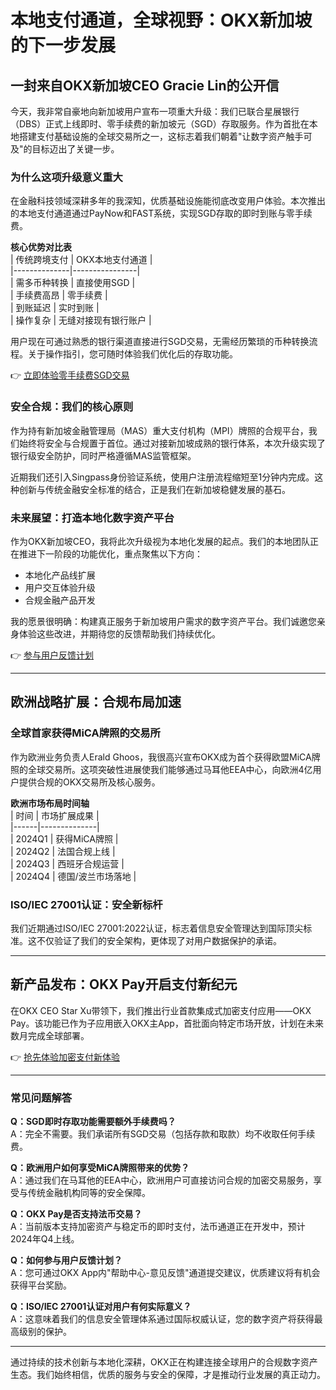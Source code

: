 # 本地支付通道，全球视野：OKX新加坡的下一步发展  

## 一封来自OKX新加坡CEO Gracie Lin的公开信  

今天，我非常自豪地向新加坡用户宣布一项重大升级：我们已联合星展银行（DBS）正式上线即时、零手续费的新加坡元（SGD）存取服务。作为首批在本地搭建支付基础设施的全球交易所之一，这标志着我们朝着"让数字资产触手可及"的目标迈出了关键一步。  

### 为什么这项升级意义重大  

在金融科技领域深耕多年的我深知，优质基础设施能彻底改变用户体验。本次推出的本地支付通道通过PayNow和FAST系统，实现SGD存取的即时到账与零手续费。  

**核心优势对比表**  
| 传统跨境支付 | OKX本地支付通道 |  
|--------------|----------------|  
| 需多币种转换 | 直接使用SGD |  
| 手续费高昂 | 零手续费 |  
| 到账延迟 | 实时到账 |  
| 操作复杂 | 无缝对接现有银行账户 |  

用户现在可通过熟悉的银行渠道直接进行SGD交易，无需经历繁琐的币种转换流程。关于操作指引，您可随时体验我们优化后的存取功能。  

👉 [立即体验零手续费SGD交易](https://bit.ly/okx_welcome)  

### 安全合规：我们的核心原则  

作为持有新加坡金融管理局（MAS）重大支付机构（MPI）牌照的合规平台，我们始终将安全与合规置于首位。通过对接新加坡成熟的银行体系，本次升级实现了银行级安全防护，同时严格遵循MAS监管框架。  

近期我们还引入Singpass身份验证系统，使用户注册流程缩短至1分钟内完成。这种创新与传统金融安全标准的结合，正是我们在新加坡稳健发展的基石。  

### 未来展望：打造本地化数字资产平台  

作为OKX新加坡CEO，我将此次升级视为本地化发展的起点。我们的本地团队正在推进下一阶段的功能优化，重点聚焦以下方向：  
- 本地化产品线扩展  
- 用户交互体验升级  
- 合规金融产品开发  

我的愿景很明确：构建真正服务于新加坡用户需求的数字资产平台。我们诚邀您亲身体验这些改进，并期待您的反馈帮助我们持续优化。  

👉 [参与用户反馈计划](https://bit.ly/okx_welcome)  

---

## 欧洲战略扩展：合规布局加速  

### 全球首家获得MiCA牌照的交易所  

作为欧洲业务负责人Erald Ghoos，我很高兴宣布OKX成为首个获得欧盟MiCA牌照的全球交易所。这项突破性进展使我们能够通过马耳他EEA中心，向欧洲4亿用户提供合规的OKX交易所及核心服务。  

**欧洲市场布局时间轴**  
| 时间 | 市场扩展成果 |  
|------|--------------|  
| 2024Q1 | 获得MiCA牌照 |  
| 2024Q2 | 法国合规上线 |  
| 2024Q3 | 西班牙合规运营 |  
| 2024Q4 | 德国/波兰市场落地 |  

### ISO/IEC 27001认证：安全新标杆  

我们近期通过ISO/IEC 27001:2022认证，标志着信息安全管理达到国际顶尖标准。这不仅验证了我们的安全架构，更体现了对用户数据保护的承诺。  

---

## 新产品发布：OKX Pay开启支付新纪元  

在OKX CEO Star Xu带领下，我们推出行业首款集成式加密支付应用——OKX Pay。该功能已作为子应用嵌入OKX主App，首批面向特定市场开放，计划在未来数月完成全球部署。  

👉 [抢先体验加密支付新体验](https://bit.ly/okx_welcome)  

---

### 常见问题解答  

**Q：SGD即时存取功能需要额外手续费吗？**  
A：完全不需要。我们承诺所有SGD交易（包括存款和取款）均不收取任何手续费。  

**Q：欧洲用户如何享受MiCA牌照带来的优势？**  
A：通过我们在马耳他的EEA中心，欧洲用户可直接访问合规的加密交易服务，享受与传统金融机构同等的安全保障。  

**Q：OKX Pay是否支持法币交易？**  
A：当前版本支持加密资产与稳定币的即时支付，法币通道正在开发中，预计2024年Q4上线。  

**Q：如何参与用户反馈计划？**  
A：您可通过OKX App内"帮助中心-意见反馈"通道提交建议，优质建议将有机会获得平台奖励。  

**Q：ISO/IEC 27001认证对用户有何实际意义？**  
A：这意味着我们的信息安全管理体系通过国际权威认证，您的数字资产将获得最高级别的保护。  

---

通过持续的技术创新与本地化深耕，OKX正在构建连接全球用户的合规数字资产生态。我们始终相信，优质的服务与安全的保障，才是推动行业发展的真正动力。